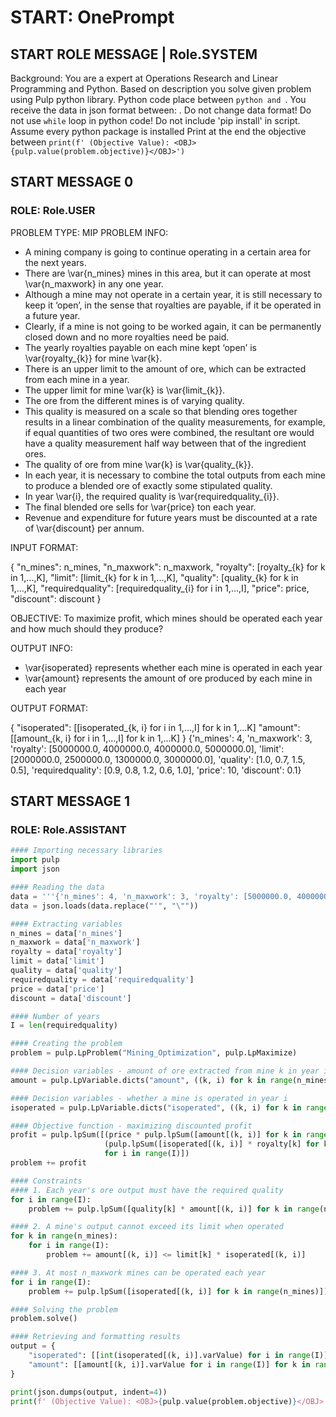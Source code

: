 # START: OnePrompt 
## START ROLE MESSAGE | Role.SYSTEM 
Background: You are a expert at Operations Research and Linear Programming and Python. Based on description you solve given problem using Pulp python library. Python code place between ```python and ```. You receive the data in json format between: <DATA></DATA>. Do not change data format! Do not use `while` loop in python code! Do not include 'pip install' in script. Assume every python package is installed Print at the end the objective between <OBJ></OBJ> `print(f' (Objective Value): <OBJ>{pulp.value(problem.objective)}</OBJ>')`  
## START MESSAGE 0 
### ROLE: Role.USER
<DESCRIPTION>
PROBLEM TYPE: MIP
PROBLEM INFO:

- A mining company is going to continue operating in a certain area for the next years. 
- There are \var{n_mines} mines in this area, but it can operate at most \var{n_maxwork} in any one year. 
- Although a mine may not operate in a certain year, it is still necessary to keep it ‘open’, in the sense that royalties are payable, if it be operated in a future year. 
- Clearly, if a mine is not going to be worked again, it can be permanently closed down and no more royalties need be paid. 
- The yearly royalties payable on each mine kept ‘open’ is \var{royalty_{k}} for mine \var{k}.
- There is an upper limit to the amount of ore, which can be extracted from each mine in a year. 
- The upper limit for mine \var{k} is \var{limit_{k}}.
- The ore from the different mines is of varying quality.
- This quality is measured on a scale so that blending ores together results in a linear combination of the quality measurements, for example, if equal quantities of two ores were combined, the resultant ore would have a quality measurement half way between
that of the ingredient ores. 
- The quality of ore from mine \var{k} is \var{quality_{k}}.
- In each year, it is necessary to combine the total outputs from each mine to produce a blended ore of exactly some stipulated quality.
- In year \var{i}, the required quality is \var{requiredquality_{i}}.
- The final blended ore sells for \var{price} ton each year. 
- Revenue and expenditure for future years must be discounted at a rate of \var{discount} per annum.

INPUT FORMAT:

{
    "n_mines": n_mines,
    "n_maxwork": n_maxwork,
    "royalty": [royalty_{k} for k in 1,...,K],
    "limit": [limit_{k} for k in 1,...,K],
    "quality": [quality_{k} for k in 1,...,K],
    "requiredquality": [requiredquality_{i} for i in 1,...,I],
    "price": price,
    "discount": discount
}


OBJECTIVE: To maximize profit, which mines should be operated each year and how much should they produce?

OUTPUT INFO:

- \var{isoperated} represents whether each mine is operated in each year
- \var{amount} represents the amount of ore produced by each mine in each year

OUTPUT FORMAT:

{
    "isoperated": [[isoperated_{k, i} for i in 1,...,I] for k in 1,...K]
    "amount": [[amount_{k, i} for i in 1,...,I] for k in 1,...K]
}
</DESCRIPTION>
<DATA>
{'n_mines': 4, 'n_maxwork': 3, 'royalty': [5000000.0, 4000000.0, 4000000.0, 5000000.0], 'limit': [2000000.0, 2500000.0, 1300000.0, 3000000.0], 'quality': [1.0, 0.7, 1.5, 0.5], 'requiredquality': [0.9, 0.8, 1.2, 0.6, 1.0], 'price': 10, 'discount': 0.1}</DATA>


## START MESSAGE 1 
### ROLE: Role.ASSISTANT
```python
#### Importing necessary libraries
import pulp
import json

#### Reading the data
data = '''{'n_mines': 4, 'n_maxwork': 3, 'royalty': [5000000.0, 4000000.0, 4000000.0, 5000000.0], 'limit': [2000000.0, 2500000.0, 1300000.0, 3000000.0], 'quality': [1.0, 0.7, 1.5, 0.5], 'requiredquality': [0.9, 0.8, 1.2, 0.6, 1.0], 'price': 10, 'discount': 0.1}'''
data = json.loads(data.replace("'", "\""))

#### Extracting variables
n_mines = data['n_mines']
n_maxwork = data['n_maxwork']
royalty = data['royalty']
limit = data['limit']
quality = data['quality']
requiredquality = data['requiredquality']
price = data['price']
discount = data['discount']

#### Number of years
I = len(requiredquality)

#### Creating the problem
problem = pulp.LpProblem("Mining_Optimization", pulp.LpMaximize)

#### Decision variables - amount of ore extracted from mine k in year i
amount = pulp.LpVariable.dicts("amount", ((k, i) for k in range(n_mines) for i in range(I)), lowBound=0)

#### Decision variables - whether a mine is operated in year i
isoperated = pulp.LpVariable.dicts("isoperated", ((k, i) for k in range(n_mines) for i in range(I)), cat='Binary')

#### Objective function - maximizing discounted profit
profit = pulp.lpSum([(price * pulp.lpSum([amount[(k, i)] for k in range(n_mines)]) * (1 - discount)**i) - 
                     (pulp.lpSum([isoperated[(k, i)] * royalty[k] for k in range(n_mines)]) * (1 - discount)**i)
                     for i in range(I)])
problem += profit

#### Constraints
#### 1. Each year's ore output must have the required quality
for i in range(I):
    problem += pulp.lpSum([quality[k] * amount[(k, i)] for k in range(n_mines)]) == requiredquality[i] * pulp.lpSum([amount[(k, i)] for k in range(n_mines)])

#### 2. A mine's output cannot exceed its limit when operated
for k in range(n_mines):
    for i in range(I):
        problem += amount[(k, i)] <= limit[k] * isoperated[(k, i)]

#### 3. At most n_maxwork mines can be operated each year
for i in range(I):
    problem += pulp.lpSum([isoperated[(k, i)] for k in range(n_mines)]) <= n_maxwork

#### Solving the problem
problem.solve()

#### Retrieving and formatting results
output = {
    "isoperated": [[int(isoperated[(k, i)].varValue) for i in range(I)] for k in range(n_mines)],
    "amount": [[amount[(k, i)].varValue for i in range(I)] for k in range(n_mines)]
}

print(json.dumps(output, indent=4))
print(f' (Objective Value): <OBJ>{pulp.value(problem.objective)}</OBJ>')
```

